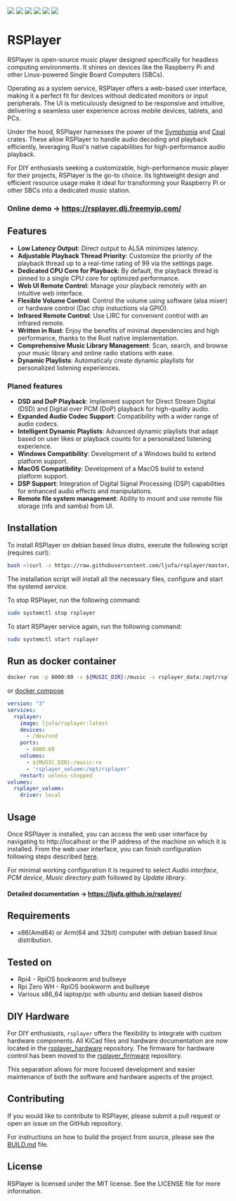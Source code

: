 ![](https://github.com/ljufa/rsplayer/actions/workflows/ci.yml/badge.svg)
![](https://github.com/ljufa/rsplayer/actions/workflows/cd.yml/badge.svg)
![](https://github.com/ljufa/rsplayer/actions/workflows/docker.yml/badge.svg)
![](https://img.shields.io/github/v/release/ljufa/rsplayer)
![](https://img.shields.io/github/license/ljufa/rsplayer?style=flat-square)
![](https://img.shields.io/badge/PRs-Welcome-brightgreen.svg?style=flat-square)
# RSPlayer
RSPlayer is open-source music player designed specifically for headless computing environments. It shines on devices like the Raspberry Pi and other Linux-powered Single Board Computers (SBCs).

Operating as a system service, RSPlayer offers a web-based user interface, making it a perfect fit for devices without dedicated monitors or input peripherals. The UI is meticulously designed to be responsive and intuitive, delivering a seamless user experience across mobile devices, tablets, and PCs.

Under the hood, RSPlayer harnesses the power of the [Symphonia](https://github.com/pdeljanov/Symphonia) and [Cpal](https://github.com/rustaudio/cpal) crates. These allow RSPlayer to handle audio decoding and playback efficiently, leveraging Rust's native capabilities for high-performance audio playback.

For DIY enthusiasts seeking a customizable, high-performance music player for their projects, RSPlayer is the go-to choice. Its lightweight design and efficient resource usage make it ideal for transforming your Raspberry Pi or other SBCs into a dedicated music station.

### Online demo -> https://rsplayer.dlj.freemyip.com/

## Features
- **Low Latency Output**: Direct output to ALSA minimizes latency.
- **Adjustable Playback Thread Priority**: Customize the priority of the playback thread up to a real-time rating of 99 via the settings page.
- **Dedicated CPU Core for Playback**: By default, the playback thread is pinned to a single CPU core for optimized performance.
- **Web UI Remote Control**: Manage your playback remotely with an intuitive web interface.
- **Flexible Volume Control**: Control the volume using software (alsa mixer) or hardware control (Dac chip instuctions via GPIO).
- **Infrared Remote Control**: Use LIRC for convenient control with an infrared remote.
- **Written in Rust**: Enjoy the benefits of minimal dependencies and high performance, thanks to the Rust native implementation.
- **Comprehensive Music Library Management**: Scan, search, and browse your music library and online radio stations with ease.
- **Dynamic Playlists**: Automaticaly create dynamic playlists for personalized listening experiences.

### Planed features

- **DSD and DoP Playback**: Implement support for Direct Stream Digital (DSD) and Digital over PCM (DoP) playback for high-quality audio.
- **Expanded Audio Codec Support**: Compatibility with a wider range of audio codecs.
- **Intelligent Dynamic Playlists**: Advanced dynamic playlists that adapt based on user likes or playback counts for a personalized listening experience.
- **Windows Compatibility**: Development of a Windows build to extend platform support.
- **MacOS Compatibility**: Development of a MacOS build to extend platform support.
- **DSP Support**: Integration of Digital Signal Processing (DSP) capabilities for enhanced audio effects and manipulations.
- **Remote file system management**: Ability to mount and use remote file storage (nfs and samba) from UI. 
## Installation 
To install RSPlayer on debian based linux distro, execute the following script (requires curl):
```bash
bash <(curl -s https://raw.githubusercontent.com/ljufa/rsplayer/master/install.sh)
```
The installation script will install all the necessary files, configure and start the systemd service.

To stop RSPlayer, run the following command:
```bash
sudo systemctl stop rsplayer
```
To start RSPlayer service again, run the following command:
```bash
sudo systemctl start rsplayer
```
## Run as docker container
```bash
docker run -p 8000:80 -v ${MUSIC_DIR}:/music -v rsplayer_data:/opt/rsplayer --device /dev/snd -it --rm ljufa/rsplayer:latest
```
or [docker compose](docker-compose.yaml)
```yaml
version: "3"
services:
  rsplayer:
    image: ljufa/rsplayer:latest
    devices:
      - /dev/snd
    ports:
      - 8000:80
    volumes:
      - ${MUSIC_DIR}:/music:ro
      - 'rsplayer_volume:/opt/rsplayer'
    restart: unless-stopped
volumes:
  rsplayer_volume:
    driver: local

```

## Usage
Once RSPlayer is installed, you can access the web user interface by navigating to http://localhost or the IP address of the machine on which it is installed. From the web user interface, you can finish configuration following steps described [here](https://ljufa.github.io/rsplayer/#/?id=basic-configuration).

For minimal working configuration it is required to select *Audio interface*, *PCM device*, *Music directory path* followed by *Update library*.
#### Detailed documentation -> https://ljufa.github.io/rsplayer/

 ## Requirements
* x86(Amd64) or Arm(64 and 32bit) computer with debian based linux distribution.

## Tested on
* Rpi4 - RpiOS bookworm and bullseye
* Rpi Zero WH - RpiOS bookworm and bullseye
* Various x86_64 laptop/pc with ubuntu and debian based distros

## DIY Hardware
For DIY enthusiasts, `rsplayer` offers the flexibility to integrate with custom hardware components.
All KiCad files and hardware documentation are now located in the [rsplayer_hardware](https://github.com/ljufa/rsplayer_hardware) repository.
The firmware for hardware control has been moved to the [rsplayer_firmware](https://github.com/ljufa/rsplayer_firmware) repository.

This separation allows for more focused development and easier maintenance of both the software and hardware aspects of the project.

## Contributing
If you would like to contribute to RSPlayer, please submit a pull request or open an issue on the GitHub repository.

For instructions on how to build the project from source, please see the [BUILD.md](BUILD.md) file.

## License
RSPlayer is licensed under the MIT license. See the LICENSE file for more information.

